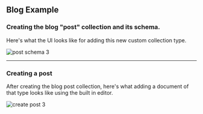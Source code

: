## Blog Example

### Creating the blog "post" collection and its schema.

Here's what the UI looks like for adding this new custom collection type.

![post schema 3](https://cloud.githubusercontent.com/assets/406149/15308189/c3612ade-1b97-11e6-8f87-faeee4aba8bd.png)

--------------------------------

### Creating a post

After creating the blog post collection, here's what adding a document of that type looks like using the built in editor.

![create post 3](https://cloud.githubusercontent.com/assets/406149/15308188/c361368c-1b97-11e6-869a-ac40ba838dde.png)

